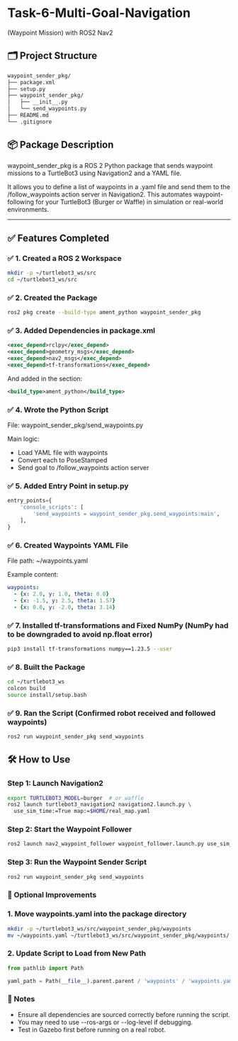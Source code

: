 # Task-6-Multi-Goal-Navigation
(Waypoint Mission) with ROS2 Nav2


## 🗂 Project Structure

```markdown
waypoint_sender_pkg/
├── package.xml
├── setup.py
├── waypoint_sender_pkg/
│   ├── __init__.py
│   └── send_waypoints.py
├── README.md
└── .gitignore
```

## 📦 Package Description


waypoint_sender_pkg is a ROS 2 Python package that sends waypoint missions to a TurtleBot3 using Navigation2 and a YAML file.

It allows you to define a list of waypoints in a .yaml file and send them to the /follow_waypoints action server in Navigation2. This automates waypoint-following for your TurtleBot3 (Burger or Waffle) in simulation or real-world environments.

---

## ✅ Features Completed

### ✅ 1. Created a ROS 2 Workspace

```bash
mkdir -p ~/turtlebot3_ws/src
cd ~/turtlebot3_ws/src
```

### ✅ 2. Created the Package

```bash
ros2 pkg create --build-type ament_python waypoint_sender_pkg
```

### ✅ 3. Added Dependencies in package.xml

```xml
<exec_depend>rclpy</exec_depend>
<exec_depend>geometry_msgs</exec_depend>
<exec_depend>nav2_msgs</exec_depend>
<exec_depend>tf-transformations</exec_depend>
```

And added in the <export> section:

```xml
<build_type>ament_python</build_type>
```

### ✅ 4. Wrote the Python Script

File: waypoint_sender_pkg/send_waypoints.py

Main logic:
- Load YAML file with waypoints
- Convert each to PoseStamped
- Send goal to /follow_waypoints action server

### ✅ 5. Added Entry Point in setup.py

```python
entry_points={
    'console_scripts': [
        'send_waypoints = waypoint_sender_pkg.send_waypoints:main',
    ],
}
```

### ✅ 6. Created Waypoints YAML File

File path: ~/waypoints.yaml

Example content:

```yaml
waypoints:
  - {x: 2.0, y: 1.0, theta: 0.0}
  - {x: -1.5, y: 2.5, theta: 1.57}
  - {x: 0.0, y: -2.0, theta: 3.14}
```


### ✅ 7. Installed tf-transformations and Fixed NumPy (NumPy had to be downgraded to avoid np.float error)

```bash
pip3 install tf-transformations numpy==1.23.5 --user
```

### ✅ 8. Built the Package

```bash
cd ~/turtlebot3_ws
colcon build
source install/setup.bash
```

### ✅ 9. Ran the Script (Confirmed robot received and followed waypoints)

```bash
ros2 run waypoint_sender_pkg send_waypoints
```

## 🛠 How to Use

### Step 1: Launch Navigation2

```bash
export TURTLEBOT3_MODEL=burger  # or waffle
ros2 launch turtlebot3_navigation2 navigation2.launch.py \
  use_sim_time:=True map:=$HOME/real_map.yaml
```

### Step 2: Start the Waypoint Follower

```bash
ros2 launch nav2_waypoint_follower waypoint_follower.launch.py use_sim_time:=True
```

### Step 3: Run the Waypoint Sender Script

```bash
ros2 run waypoint_sender_pkg send_waypoints
```

### 📁 Optional Improvements

### 1. Move waypoints.yaml into the package directory

```bash
mkdir -p ~/turtlebot3_ws/src/waypoint_sender_pkg/waypoints
mv ~/waypoints.yaml ~/turtlebot3_ws/src/waypoint_sender_pkg/waypoints/
```

### 2. Update Script to Load from New Path

```python
from pathlib import Path

yaml_path = Path(__file__).parent.parent / 'waypoints' / 'waypoints.yaml'

```

### 📌 Notes

- Ensure all dependencies are sourced correctly before running the script.
- You may need to use --ros-args or --log-level if debugging.
- Test in Gazebo first before running on a real robot.



